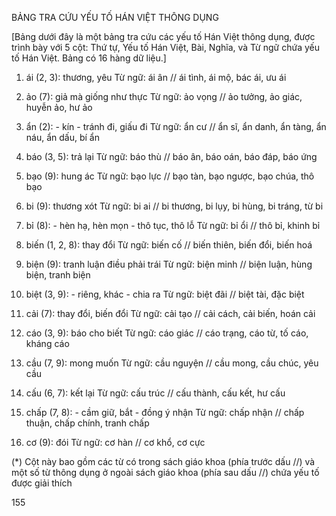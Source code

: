 BẢNG TRA CỨU YẾU TỐ HÁN VIỆT THÔNG DỤNG

[Bảng dưới đây là một bảng tra cứu các yếu tố Hán Việt thông dụng, được trình bày với 5 cột: Thứ tự, Yếu tố Hán Việt, Bài, Nghĩa, và Từ ngữ chứa yếu tố Hán Việt. Bảng có 16 hàng dữ liệu.]

1. ái (2, 3): thương, yêu
   Từ ngữ: ái ân // ái tình, ái mộ, bác ái, ưu ái

2. ảo (7): giả mà giống như thực
   Từ ngữ: ảo vọng // ảo tưởng, ảo giác, huyễn ảo, hư ảo

3. ẩn (2): - kín
           - tránh đi, giấu đi
   Từ ngữ: ẩn cư // ẩn sĩ, ẩn danh, ẩn tàng, ẩn náu, ẩn dấu, bí ẩn

4. báo (3, 5): trả lại
   Từ ngữ: báo thù // báo ân, báo oán, báo đáp, báo ứng

5. bạo (9): hung ác
   Từ ngữ: bạo lực // bạo tàn, bạo ngược, bạo chúa, thô bạo

6. bi (9): thương xót
   Từ ngữ: bi ai // bi thương, bi lụy, bi hùng, bi tráng, từ bi

7. bỉ (8): - hèn hạ, hèn mọn
           - thô tục, thô lỗ
   Từ ngữ: bỉ ổi // thô bỉ, khinh bỉ

8. biến (1, 2, 8): thay đổi
   Từ ngữ: biến cố // biến thiên, biến đổi, biến hoá

9. biện (9): tranh luận điều phải trái
   Từ ngữ: biện minh // biện luận, hùng biện, tranh biện

10. biệt (3, 9): - riêng, khác
                 - chia ra
    Từ ngữ: biệt đãi // biệt tài, đặc biệt

11. cải (7): thay đổi, biến đổi
    Từ ngữ: cải tạo // cải cách, cải biến, hoán cải

12. cáo (3, 9): báo cho biết
    Từ ngữ: cáo giác // cáo trạng, cáo từ, tố cáo, kháng cáo

13. cầu (7, 9): mong muốn
    Từ ngữ: cầu nguyện // cầu mong, cầu chúc, yêu cầu

14. cấu (6, 7): kết lại
    Từ ngữ: cấu trúc // cấu thành, cấu kết, hư cấu

15. chấp (7, 8): - cầm giữ, bắt
                 - đồng ý nhận
    Từ ngữ: chấp nhận // chấp thuận, chấp chính, tranh chấp

16. cơ (9): đói
    Từ ngữ: cơ hàn // cơ khổ, cơ cực

(*) Cột này bao gồm các từ có trong sách giáo khoa (phía trước dấu //) và một số từ thông dụng ở ngoài sách giáo khoa (phía sau dấu //) chứa yếu tố được giải thích

155